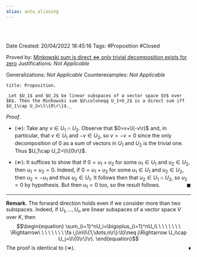 ```yaml
---
alias: auto_aliasing
---
```


<br />
<br />

Date Created: 20/04/2022 18:45:16
Tags: #Proposition #Closed

Proved by: [Minkowski sum is direct $\Leftrightarrow$ only trivial decomposition exists for zero](Minkowski%20sum%20is%20direct%20iff%20only%20trivial%20decomposition%20exists%20for%20zero.md)
Justifications: _Not Applicable_

Generalizations: _Not Applicable_
Counterexamples: _Not Applicable_

``` ad-Proposition
title: Proposition.

_Let $U_1$ and $U_2$ be linear subspaces of a vector space $V$ over $K$. Then the Minkowski sum $U\coloneqq U_1+U_2$ is a direct sum iff $U_1\cap U_2=\l\{0\r\}$._

```

_Proof_.
* ($\Rightarrow$): Take any $v\in U_1\cap U_2$. Observe that $0=v+\l(-v\r)$ and, in particular, that $v\in U_1$ and $-v\in U_2$, so $v=-v=0$ since the only decomposition of $0$ as a sum of vectors in $U_1$ and $U_2$ is the trivial one. Thus $U_1\cap U_2=\l\{0\r\}$.

* ($\Leftarrow$): It suffices to show that if $0=u_1+u_2$ for some $u_1\in U_1$ and $u_2\in U_2$, then $u_1=u_2=0$. Indeed, if $0=u_1+u_2$ for some $u_1\in U_1$ and $u_2\in U_2$, then $u_2=-u_1$ and thus $u_2\in U_1$. It follows then that $u_2\in U_1\cap U_2$, so $u_2=0$ by hypothesis. But then $u_1=0$ too, so the result follows.<span style="float:right;">$\blacksquare$</span>

---

**Remark.** The forward direction holds even if we consider more than two subspaces. Indeed, if $U_1,\dots,U_n$ are linear subspaces of a vector space $V$ over $K$, then
$$\begin{equation}
    \sum_{i=1}^nU_i=\bigoplus_{i=1}^nU_i\ \ \ \ \ \ \ \ \Rightarrow\ \ \ \ \ \ \ \ \fa i,j\in\l\{1,\dots,n\r\}:\l(i\neq j\Rightarrow U_i\cap U_j=\l\{0\r\}\r).
\end{equation}$$
The proof is identical to ($\Rightarrow$).<span style="float:right;">$\blacklozenge$</span>
